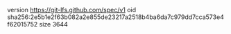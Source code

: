 version https://git-lfs.github.com/spec/v1
oid sha256:2e5b1e2f63b082a2e855de23217a2518b4ba6da7c979dd7cca573e4f62015752
size 3644
